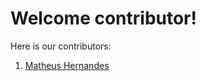 # Welcome contributor!

Here is our contributors:

1. [Matheus Hernandes](https://github.com/devmath/)